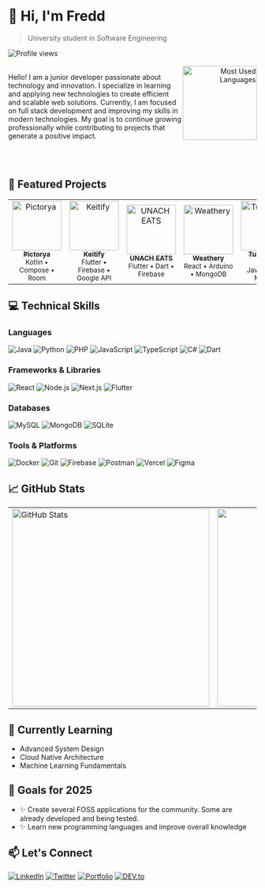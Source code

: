 # 👋 Hi, I'm Fredd

> University student in Software Engineering
<div align="left">
  <img src="https://visitcount.itsvg.in/api?id=fdevmx&icon=0&color=2" alt="Profile views" />
</div>
<br>

<div align="right">
  <img align="right" height="150" src="https://github-readme-stats.vercel.app/api/top-langs/?username=fdevmx&layout=compact&theme=radical" alt="Most Used Languages" />
</div>

<div align="left">
  <p>Hello! I am a junior developer passionate about technology and innovation. I specialize in learning and applying new technologies to create efficient and scalable web solutions. Currently, I am focused on full stack development and improving my skills in modern technologies. My goal is to continue growing professionally while contributing to projects that generate a positive impact.</p>
  <br>
  <br>
</div>


## 🚀 Featured Projects

<table>
  <tr>
    <td align="center">
      <a href="https://github.com/FdevMX/pictorya">
        <img src="https://via.placeholder.com/150" width="100px;" alt="Pictorya"/>
        <br />
        <sub><b>Pictorya</b></sub>
      </a>
      <br />
      <sub>Kotlin • Compose • Room</sub>
    </td>
    <td align="center">
      <a href="https://github.com/FdevMX/keitify">
        <img src="https://via.placeholder.com/150" width="100px;" alt="Keitify"/>
        <br />
        <sub><b>Keitify</b></sub>
      </a>
      <br />
      <sub>Flutter • Firebase • Google API</sub>
    </td>
    <td align="center">
      <a href="https://github.com/FdevMX/delivery_app">
        <img src="https://via.placeholder.com/150" width="100px;" alt="UNACH EATS"/>
        <br />
        <sub><b>UNACH EATS</b></sub>
      </a>
      <br />
      <sub>Flutter • Dart • Firebase</sub>
    </td>
    <td align="center">
      <a href="https://github.com/FdevMX/Weather-Station">
        <img src="https://via.placeholder.com/150" width="100px;" alt="Weathery"/>
        <br />
        <sub><b>Weathery</b></sub>
      </a>
      <br />
      <sub>React • Arduino • MongoDB</sub>
    </td>
    <td align="center">
      <a href="https://github.com/FdevMX/TuxMarket-WebStore">
        <img src="https://via.placeholder.com/150" width="100px;" alt="TuxMarket"/>
        <br />
        <sub><b>TuxMarket</b></sub>
      </a>
      <br />
      <sub>PHP • Javascript • MySQL</sub>
    </td>
  </tr>
</table>

## 💻 Technical Skills

### Languages
![Java](https://ziadoua.github.io/m3-Markdown-Badges/badges/Java/java2.svg)
![Python](https://ziadoua.github.io/m3-Markdown-Badges/badges/Python/python2.svg)
![PHP](https://ziadoua.github.io/m3-Markdown-Badges/badges/PHP/php2.svg)
![JavaScript](https://ziadoua.github.io/m3-Markdown-Badges/badges/Javascript/javascript2.svg)
![TypeScript](https://ziadoua.github.io/m3-Markdown-Badges/badges/TypeScript/typescript2.svg)
![C#](https://ziadoua.github.io/m3-Markdown-Badges/badges/CSharp/csharp2.svg)
![Dart](https://ziadoua.github.io/m3-Markdown-Badges/badges/Dart/dart2.svg)

### Frameworks & Libraries
![React](https://ziadoua.github.io/m3-Markdown-Badges/badges/React/react2.svg)
![Node.js](https://ziadoua.github.io/m3-Markdown-Badges/badges/NodeJS/nodejs2.svg)
![Next.js](https://ziadoua.github.io/m3-Markdown-Badges/badges/NextJS/nextjs2.svg)
![Flutter](https://ziadoua.github.io/m3-Markdown-Badges/badges/Flutter/flutter2.svg)

### Databases
![MySQL](https://ziadoua.github.io/m3-Markdown-Badges/badges/MySQL/mysql2.svg)
![MongoDB](https://ziadoua.github.io/m3-Markdown-Badges/badges/MongoDB/mongodb2.svg)
![SQLite](https://ziadoua.github.io/m3-Markdown-Badges/badges/SQLite/sqlite2.svg)

### Tools & Platforms
![Docker](https://ziadoua.github.io/m3-Markdown-Badges/badges/Docker/docker2.svg)
![Git](https://ziadoua.github.io/m3-Markdown-Badges/badges/Git/git2.svg)
![Firebase](https://ziadoua.github.io/m3-Markdown-Badges/badges/Firebase/firebase2.svg)
![Postman](https://ziadoua.github.io/m3-Markdown-Badges/badges/Postman/postman2.svg)
![Vercel](https://ziadoua.github.io/m3-Markdown-Badges/badges/Vercel/vercel2.svg)
![Figma](https://ziadoua.github.io/m3-Markdown-Badges/badges/Figma/figma2.svg)


## 📈 GitHub Stats

<table style="border: none;">
  <tr style="border: none;">
    <td style="text-align: left; width: 50%; border: none;">
      <img src="https://github-readme-stats.vercel.app/api?username=fdevmx&show_icons=true&theme=radical" alt="GitHub Stats" width="400" />
    </td>
    <td style="text-align: right; width: 50%; border: none;">
      <img src="https://github-readme-streak-stats.herokuapp.com/?user=fdevmx&theme=radical" alt="GitHub Streak Stats" width="400" />
    </td>
  </tr>
</table>

## 🌱 Currently Learning

- Advanced System Design
- Cloud Native Architecture
- Machine Learning Fundamentals

## 🎯 Goals for 2025

- ✨ Create several FOSS applications for the community. Some are already developed and being tested.
- ✨ Learn new programming languages and improve overall knowledge

## 📫 Let's Connect

[![LinkedIn](https://ziadoua.github.io/m3-Markdown-Badges/badges/LinkedIn/linkedin2.svg)](https://linkedin.com/in/yourusername)
[![Twitter](https://ziadoua.github.io/m3-Markdown-Badges/badges/Twitter/twitter2.svg)](https://twitter.com/yourusername)
[![Portfolio](https://ziadoua.github.io/m3-Markdown-Badges/badges/MyPortfolio/myportfolio2.svg)](https://yourportfolio.com)
[![DEV.to](https://ziadoua.github.io/m3-Markdown-Badges/badges/Devto/devto2.svg)](https://twitter.com/yourusername)
